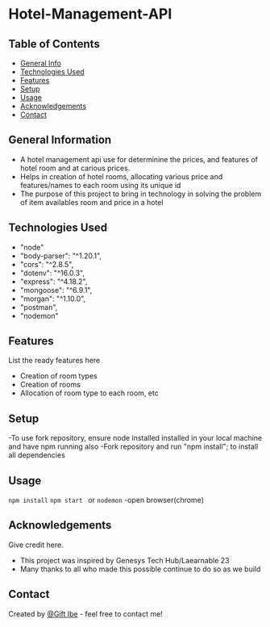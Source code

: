 # Hotel-Management-API

## Table of Contents
* [General Info](#general-information)
* [Technologies Used](#technologies-used)
* [Features](#features)
* [Setup](#setup)
* [Usage](#usage)
* [Acknowledgements](#acknowledgements)
* [Contact](#contact)



## General Information
- A hotel management api use for determinine the prices, and features of hotel room and at carious prices.
- Helps in creation of hotel rooms, allocating various price and features/names to each room using its unique id
- The purpose of this project to bring in technology in solving the problem of item availables room and price in a hotel

## Technologies Used
-  "node" 
-  "body-parser": "^1.20.1",
-  "cors": "^2.8.5",
-  "dotenv": "^16.0.3",
-  "express": "^4.18.2",
-  "mongoose": "^6.9.1",
-  "morgan": "^1.10.0",
-  "postman",
-  "nodemon"


## Features
List the ready features here
- Creation of room types
- Creation of rooms
- Allocation of room type to each room, etc


## Setup

-To use fork repository, ensure node installed installed in your local machine and have npm running also
-Fork repository and run "npm install"; to install all dependencies


## Usage
`npm install`
`npm start ` or `nodemon`
-open browser(chrome)


## Acknowledgements
Give credit here.
- This project was inspired by Genesys Tech Hub/Laearnable 23
- Many thanks to all who made this possible continue to do so as we build


## Contact
Created by [@Gift Ibe](giftibe62@gmail.com) - feel free to contact me!
